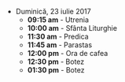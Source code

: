 
* <label>Duminică, 23 iulie 2017</label>
  * **09:15 am** - Utrenia
  * **10:00 am** - Sfânta Liturghie
  * **11:30 am** - Predica  
  * **11:45 am** - Parastas
  * **12:00 pm** - Ora de cafea
  * **12:30 pm** - Botez
  * **01:30 pm** - Botez
